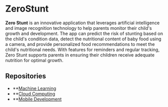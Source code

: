 # ZeroStunt
**Zero Stunt** is an innovative application that leverages artificial intelligence and image recognition technology to help parents monitor their child's growth and development. The app can predict the risk of stunting based on the child's condition data, detect the nutritional content of baby food using a camera, and provide personalized food recommendations to meet the child's nutritional needs. With features for reminders and regular tracking, Zero Stunt supports parents in ensuring their children receive adequate nutrition for optimal growth.


## Repositories
- **[Machine Learning](https://github.com/valalmas-15/ZeroStunt/tree/main/Machine%20Learning)
- **[Cloud Computing](https://github.com/valalmas-15/ZeroStunt/tree/main/Cloud%20Computing)
- **[Mobile Development](https://github.com/valalmas-15/ZeroStunt/tree/main/Mobile%20Development)
